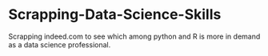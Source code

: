 # Scrapping-Data-Science-Skills
Scrapping indeed.com to see which among python and R is more in demand as a data science professional.
